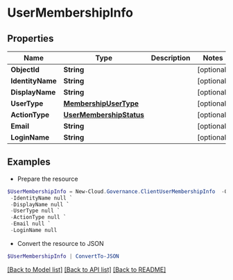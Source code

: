 # UserMembershipInfo
## Properties

Name | Type | Description | Notes
------------ | ------------- | ------------- | -------------
**ObjectId** | **String** |  | [optional] 
**IdentityName** | **String** |  | [optional] 
**DisplayName** | **String** |  | [optional] 
**UserType** | [**MembershipUserType**](MembershipUserType.md) |  | [optional] 
**ActionType** | [**UserMembershipStatus**](UserMembershipStatus.md) |  | [optional] 
**Email** | **String** |  | [optional] 
**LoginName** | **String** |  | [optional] 

## Examples

- Prepare the resource
```powershell
$UserMembershipInfo = New-Cloud.Governance.ClientUserMembershipInfo  -ObjectId null `
 -IdentityName null `
 -DisplayName null `
 -UserType null `
 -ActionType null `
 -Email null `
 -LoginName null
```

- Convert the resource to JSON
```powershell
$UserMembershipInfo | ConvertTo-JSON
```

[[Back to Model list]](../README.md#documentation-for-models) [[Back to API list]](../README.md#documentation-for-api-endpoints) [[Back to README]](../README.md)

